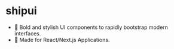 # shipui

- 💎 Bold and stylish UI components to rapidly bootstrap modern interfaces.
- 🔋 Made for React/Next.js Applications.
